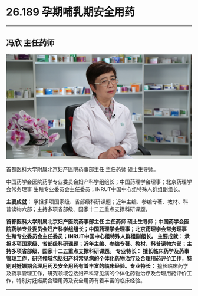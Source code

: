 # 26.189 孕期哺乳期安全用药

---

## 冯欣 主任药师

![1685344356939](image/c26_189/1685344356939.png)

首都医科大学附属北京妇产医院药事部主任 主任药师 硕士生导师。

中国药学会医院药学专业委员会妇产科学组组长；中国药理学会理事；北京药理学会常务理事 生殖专业委员会主任委员；INRUT中国中心组特殊人群组副组长。

**主要成就：** 承担多项国家级、省部级科研课题；近年主编、参编专著、教材、科普读物六部；主持多项省部级、国家十二五重点支撑科研课题。

**首都医科大学附属北京妇产医院药事部主任 主任药师 硕士生导师；中国药学会医院药学专业委员会妇产科学组组长；中国药理学会理事；北京药理学会常务理事 生殖专业委员会主任委员；INRUT中国中心组特殊人群组副组长。
 **主要成就：** 承担多项国家级、省部级科研课题；近年主编、参编专著、教材、科普读物六部；主持多项省部级、国家十二五重点支撑科研课题。
 **专业特长：** 擅长临床药学及药事管理工作，研究领域包括妇产科常见病的个体化药物治疗及合理用药评价工作，特别对妊娠期合理用药及安全用药有着丰富的临床经验。专业特长：** 擅长临床药学及药事管理工作，研究领域包括妇产科常见病的个体化药物治疗及合理用药评价工作，特别对妊娠期合理用药及安全用药有着丰富的临床经验。

---

